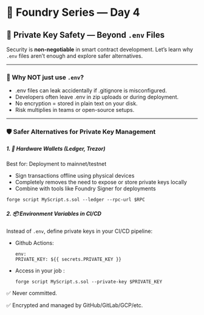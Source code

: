 # 🧪 Foundry Series — Day 4

## 🔐 Private Key Safety — Beyond `.env` Files

Security is **non-negotiable** in smart contract development.
Let’s learn why `.env` files aren’t enough and explore safer alternatives.

--- 
### 🚫 Why NOT just use `.env`?
 - .env files can leak accidentally if .gitignore is misconfigured.
 - Developers often leave .env in zip uploads or during deployment.
 - No encryption = stored in plain text on your disk.
 - Risk multiplies in teams or open-source setups.

---

### 🛡️ Safer Alternatives for Private Key Management

##### 1. 🔑 Hardware Wallets (Ledger, Trezor)
Best for: Deployment to mainnet/testnet

- Sign transactions offline using physical devices
- Completely removes the need to expose or store private keys locally
- Combine with tools like Foundry Signer for deployments

```
forge script MyScript.s.sol --ledger --rpc-url $RPC
```

##### 2. 📦 Environment Variables in CI/CD
Instead of `.env`, define private keys in your CI/CD pipeline:

- Github Actions:
  ```
  env:
  PRIVATE_KEY: ${{ secrets.PRIVATE_KEY }}
  ```
- Access in your job :
  ```
  forge script MyScript.s.sol --private-key $PRIVATE_KEY
  ```

✅ Never committed.

✅ Encrypted and managed by GitHub/GitLab/GCP/etc.

